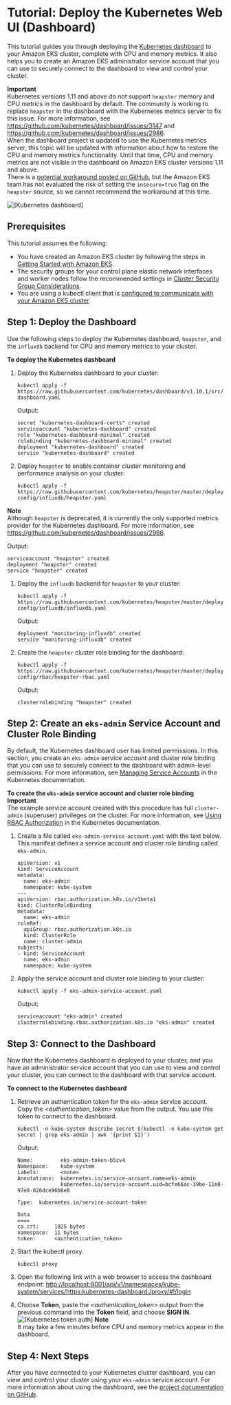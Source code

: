 # Tutorial: Deploy the Kubernetes Web UI \(Dashboard\)<a name="dashboard-tutorial"></a>

This tutorial guides you through deploying the [Kubernetes dashboard](https://github.com/kubernetes/dashboard) to your Amazon EKS cluster, complete with CPU and memory metrics\. It also helps you to create an Amazon EKS administrator service account that you can use to securely connect to the dashboard to view and control your cluster\.

**Important**  
Kubernetes versions 1\.11 and above do not support `heapster` memory and CPU metrics in the dashboard by default\. The community is working to replace `heapster` in the dashboard with the Kubernetes metrics server to fix this issue\. For more information, see [https://github\.com/kubernetes/dashboard/issues/3147](https://github.com/kubernetes/dashboard/issues/3147) and [https://github\.com/kubernetes/dashboard/issues/2986](https://github.com/kubernetes/dashboard/issues/2986)\.  
When the dashboard project is updated to use the Kubernetes metrics server, this topic will be updated with information about how to restore the CPU and memory metrics functionality\. Until that time, CPU and memory metrics are not visible in the dashboard on Amazon EKS cluster versions 1\.11 and above\.  
There is a [potential workaround posted on GitHub](https://github.com/awslabs/amazon-eks-ami/issues/128#issuecomment-450620004), but the Amazon EKS team has not evaluated the risk of setting the `insecure=true` flag on the `heapster` source, so we cannot recommend the workaround at this time\.

![\[Kubernetes dashboard\]](http://docs.aws.amazon.com/eks/latest/userguide/images/kubernetes-dashboard.png)

## Prerequisites<a name="dashboard-prereqs"></a>

This tutorial assumes the following:
+ You have created an Amazon EKS cluster by following the steps in [Getting Started with Amazon EKS](getting-started.md)\.
+ The security groups for your control plane elastic network interfaces and worker nodes follow the recommended settings in [Cluster Security Group Considerations](sec-group-reqs.md)\.
+ You are using a kubectl client that is [configured to communicate with your Amazon EKS cluster](getting-started-console.md#eks-configure-kubectl)\.

## Step 1: Deploy the Dashboard<a name="deploy-dashboard"></a>

Use the following steps to deploy the Kubernetes dashboard, `heapster`, and the `influxdb` backend for CPU and memory metrics to your cluster\.

**To deploy the Kubernetes dashboard**

1. Deploy the Kubernetes dashboard to your cluster:

   ```
   kubectl apply -f https://raw.githubusercontent.com/kubernetes/dashboard/v1.10.1/src/deploy/recommended/kubernetes-dashboard.yaml
   ```

   Output:

   ```
   secret "kubernetes-dashboard-certs" created
   serviceaccount "kubernetes-dashboard" created
   role "kubernetes-dashboard-minimal" created
   rolebinding "kubernetes-dashboard-minimal" created
   deployment "kubernetes-dashboard" created
   service "kubernetes-dashboard" created
   ```

1. Deploy `heapster` to enable container cluster monitoring and performance analysis on your cluster:

   ```
   kubectl apply -f https://raw.githubusercontent.com/kubernetes/heapster/master/deploy/kube-config/influxdb/heapster.yaml
   ```
**Note**  
Although `heapster` is deprecated, it is currently the only supported metrics provider for the Kubernetes dashboard\. For more information, see [https://github\.com/kubernetes/dashboard/issues/2986](https://github.com/kubernetes/dashboard/issues/2986)\.

   Output:

   ```
   serviceaccount "heapster" created
   deployment "heapster" created
   service "heapster" created
   ```

1. Deploy the `influxdb` backend for `heapster` to your cluster:

   ```
   kubectl apply -f https://raw.githubusercontent.com/kubernetes/heapster/master/deploy/kube-config/influxdb/influxdb.yaml
   ```

   Output:

   ```
   deployment "monitoring-influxdb" created
   service "monitoring-influxdb" created
   ```

1. Create the `heapster` cluster role binding for the dashboard: 

   ```
   kubectl apply -f https://raw.githubusercontent.com/kubernetes/heapster/master/deploy/kube-config/rbac/heapster-rbac.yaml
   ```

   Output:

   ```
   clusterrolebinding "heapster" created
   ```

## Step 2: Create an `eks-admin` Service Account and Cluster Role Binding<a name="eks-admin-service-account"></a>

By default, the Kubernetes dashboard user has limited permissions\. In this section, you create an `eks-admin` service account and cluster role binding that you can use to securely connect to the dashboard with admin\-level permissions\. For more information, see [Managing Service Accounts](https://kubernetes.io/docs/admin/service-accounts-admin/) in the Kubernetes documentation\.

**To create the `eks-admin` service account and cluster role binding**
**Important**  
The example service account created with this procedure has full `cluster-admin` \(superuser\) privileges on the cluster\. For more information, see [Using RBAC Authorization](https://kubernetes.io/docs/admin/authorization/rbac/) in the Kubernetes documentation\.

1. Create a file called `eks-admin-service-account.yaml` with the text below\. This manifest defines a service account and cluster role binding called `eks-admin`\.

   ```
   apiVersion: v1
   kind: ServiceAccount
   metadata:
     name: eks-admin
     namespace: kube-system
   ---
   apiVersion: rbac.authorization.k8s.io/v1beta1
   kind: ClusterRoleBinding
   metadata:
     name: eks-admin
   roleRef:
     apiGroup: rbac.authorization.k8s.io
     kind: ClusterRole
     name: cluster-admin
   subjects:
   - kind: ServiceAccount
     name: eks-admin
     namespace: kube-system
   ```

1. Apply the service account and cluster role binding to your cluster:

   ```
   kubectl apply -f eks-admin-service-account.yaml
   ```

   Output:

   ```
   serviceaccount "eks-admin" created
   clusterrolebinding.rbac.authorization.k8s.io "eks-admin" created
   ```

## Step 3: Connect to the Dashboard<a name="view-dashboard"></a>

Now that the Kubernetes dashboard is deployed to your cluster, and you have an administrator service account that you can use to view and control your cluster, you can connect to the dashboard with that service account\.

**To connect to the Kubernetes dashboard**

1. Retrieve an authentication token for the `eks-admin` service account\. Copy the *<authentication\_token>* value from the output\. You use this token to connect to the dashboard\.

   ```
   kubectl -n kube-system describe secret $(kubectl -n kube-system get secret | grep eks-admin | awk '{print $1}')
   ```

   Output:

   ```
   Name:         eks-admin-token-b5zv4
   Namespace:    kube-system
   Labels:       <none>
   Annotations:  kubernetes.io/service-account.name=eks-admin
                 kubernetes.io/service-account.uid=bcfe66ac-39be-11e8-97e8-026dce96b6e8
   
   Type:  kubernetes.io/service-account-token
   
   Data
   ====
   ca.crt:     1025 bytes
   namespace:  11 bytes
   token:      <authentication_token>
   ```

1. Start the kubectl proxy\.

   ```
   kubectl proxy
   ```

1. Open the following link with a web browser to access the dashboard endpoint: [http://localhost:8001/api/v1/namespaces/kube\-system/services/https:kubernetes\-dashboard:/proxy/\#\!/login](http://localhost:8001/api/v1/namespaces/kube-system/services/https:kubernetes-dashboard:/proxy/#!/login)

1. Choose **Token**, paste the *<authentication\_token>* output from the previous command into the **Token** field, and choose **SIGN IN**\.  
![\[Kubernetes token auth\]](http://docs.aws.amazon.com/eks/latest/userguide/images/dashboard-token-auth.png)
**Note**  
It may take a few minutes before CPU and memory metrics appear in the dashboard\.

## Step 4: Next Steps<a name="dashboard-next-steps"></a>

After you have connected to your Kubernetes cluster dashboard, you can view and control your cluster using your `eks-admin` service account\. For more information about using the dashboard, see the [project documentation on GitHub](https://github.com/kubernetes/dashboard)\.